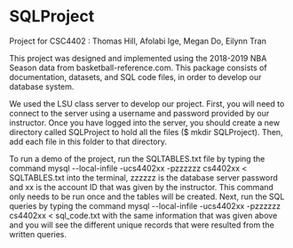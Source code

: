 # SQLProject
Project for CSC4402 : Thomas Hill, Afolabi Ige, Megan Do, Eilynn Tran

This project was designed and implemented using the 2018-2019 NBA Season data from basketball-reference.com. This package consists of documentation, datasets, and SQL code files, in order to develop our database system.


We used the LSU class server to develop our project. First, you will need to connect to the server using a username and password provided by our instructor. Once you have logged into the server, you should create a new directory called SQLProject to hold all the files ($ mkdir SQLProject). Then, add each file in this folder to that directory.

To run a demo of the project, run the SQLTABLES.txt file by typing the command
  mysql --local-infile -ucs4402xx -pzzzzzz cs4402xx < SQLTABLES.txt
into the terminal, zzzzzz is the database server password and xx is the account ID that was given by the instructor. This command only needs to be run once and the tables will be created.
Next, run the SQL queries by typing the command
  mysql --local-infile -ucs4402xx -pzzzzzz cs4402xx < sql_code.txt
with the same information that was given above and you will see the different unique records that were resulted from the written queries.
